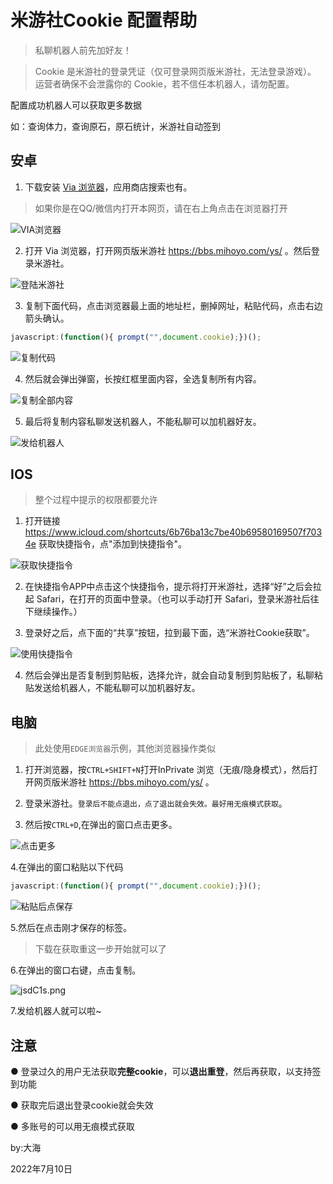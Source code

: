 # 米游社Cookie 配置帮助

>私聊机器人前先加好友！

>Cookie 是米游社的登录凭证（仅可登录网页版米游社，无法登录游戏）。
运营者确保不会泄露你的 Cookie，若不信任本机器人，请勿配置。

配置成功机器人可以获取更多数据

如：查询体力，查询原石，原石统计，米游社自动签到


## 安卓
1. 下载安装 [Via 浏览器](https://viayoo.com/zh-cn/)，应用商店搜索也有。

>如果你是在QQ/微信内打开本网页，请在右上角点击在浏览器打开

![VIA浏览器](https://s1.ax1x.com/2022/07/10/jsaX0f.png "VIA浏览器")

2. 打开 Via 浏览器，打开网页版米游社 https://bbs.mihoyo.com/ys/ 。然后登录米游社。

![登陆米游社](https://s1.ax1x.com/2022/07/10/jsaztg.png "登陆米游社")

3. 复制下面代码，点击浏览器最上面的地址栏，删掉网址，粘贴代码，点击右边箭头确认。

~~~ JavaScript
javascript:(function(){ prompt("",document.cookie);})();
~~~

![复制代码](https://s1.ax1x.com/2022/07/10/jsaj78.png "复制代码")

4. 然后就会弹出弹窗，长按红框里面内容，全选复制所有内容。

![复制全部内容](https://s1.ax1x.com/2022/07/10/jsd9pj.png "复制全部内容")

5. 最后将复制内容私聊发送机器人，不能私聊可以加机器好友。

![发给机器人](https://s1.ax1x.com/2022/07/10/jsdShQ.jpg "发给机器人")


## IOS
>整个过程中提示的权限都要允许

1. 打开链接 https://www.icloud.com/shortcuts/6b76ba13c7be40b69580169507f7034e 获取快捷指令，点"添加到快捷指令"。

![获取快捷指令](https://s1.ax1x.com/2022/07/10/jsdiXq.png "获取快捷指令")

2. 在快捷指令APP中点击这个快捷指令，提示将打开米游社，选择“好”之后会拉起 Safari，在打开的页面中登录。（也可以手动打开 Safari，登录米游社后往下继续操作。）

3. 登录好之后，点下面的“共享”按钮，拉到最下面，选“米游社Cookie获取”。

![使用快捷指令](https://s1.ax1x.com/2022/07/10/jsdPcn.png "使用快捷指令")

4. 然后会弹出是否复制到剪贴板，选择允许，就会自动复制到剪贴板了，私聊粘贴发送给机器人，不能私聊可以加机器好友。 


## 电脑
>此处使用`EDGE浏览器`示例，其他浏览器操作类似

1. 打开浏览器，按`CTRL+SHIFT+N`打开InPrivate 浏览（无痕/隐身模式），然后打开网页版米游社 https://bbs.mihoyo.com/ys/ 。

2. 登录米游社。`登录后不能点退出，点了退出就会失效。最好用无痕模式获取`。

3. 然后按`CTRL+D`,在弹出的窗口点击更多。


![点击更多](https://s1.ax1x.com/2022/07/10/jsaqXt.png "点击更多")

4.在弹出的窗口粘贴以下代码

~~~ JavaScript
javascript:(function(){ prompt("",document.cookie);})();
~~~

![粘贴后点保存](https://s1.ax1x.com/2022/07/10/jsdkn0.png "粘贴后点保存")

5.然后在点击刚才保存的标签。

>下载在获取重这一步开始就可以了

6.在弹出的窗口右键，点击复制。

![jsdC1s.png](https://s1.ax1x.com/2022/07/10/jsdC1s.png "右键点复制")

7.发给机器人就可以啦~

## 注意

● 登录过久的用户无法获取**完整cookie**，可以**退出重登**，然后再获取，以支持签到功能

● 获取完后退出登录cookie就会失效

● 多账号的可以用无痕模式获取

by:大海

2022年7月10日
